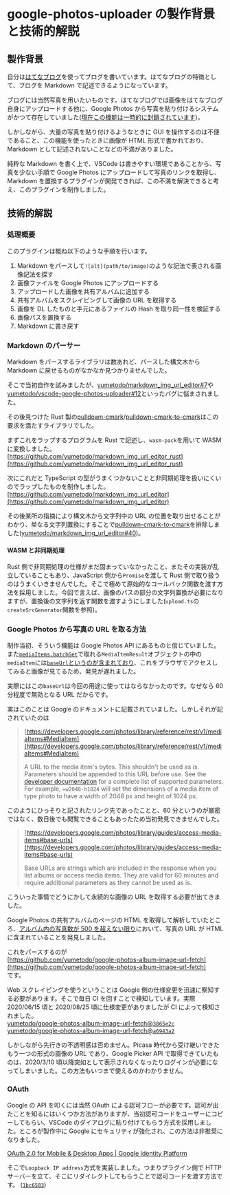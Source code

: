 # google-photos-uploader の製作背景と技術的解説

## 製作背景

自分は[はてなブログ](https://hatenablog.com/)を使ってブログを書いています。はてなブログの特徴として、ブログを Markdown で記述できるようになっています。

ブログには当然写真を用いたいものです。はてなブログでは画像をはてなブログ自身にアップロードする他に、Google Photos から写真を貼り付けるシステムがかつて存在していました([現在この機能は一時的に封鎖されています](https://staff.hatenablog.com/entry/2020/06/10/155523))。

しかしながら、大量の写真を貼り付けるようなときに GUI を操作するのは不便であること、この機能を使ったときに画像が HTML 形式で書かれており、Markdown として記述されないことなどの不満がありました。

純粋な Markdown を書く上で、VSCode は書きやすい環境であることから、写真を少ない手順で Google Photos にアップロードして写真のリンクを取得し、Markdown を置換するプラグインが開発できれば、この不満を解決できると考え、このプラグインを制作しました。

## 技術的解説

### 処理概要

このプラグインは概ね以下のような手順を行います。

1. Markdown をパースして`![alt](path/to/image)`のような記法で表される画像記法を探す
2. 画像ファイルを Google Photos にアップロードする
3. アップロードした画像を共有アルバムに追加する
4. 共有アルバムをスクレイピングして画像の URL を取得する
5. 画像を DL したものと手元にあるファイルの Hash を取り同一性を検証する
6. 画像パスを置換する
7. Markdown に書き戻す

### Markdown のパーサー

Markdown をパースするライブラリは数あれど、パースした構文木から Markdown に戻せるものがなかなか見つかりませんでした。

そこで当初自作を試みましたが、[yumetodo/markdown_img_url_editor#7](https://github.com/yumetodo/markdown_img_url_editor/issues/7)や[yumetodo/vscode-google-photos-uploader#12](https://github.com/yumetodo/vscode-google-photos-uploader/issues/12)といったバグに悩まされました。

その後見つけた Rust 製の[pulldown-cmark](https://crates.io/crates/pulldown-cmark)/[pulldown-cmark-to-cmark]はこの要求を満たすライブラリでした。

まずこれをラップするプログラムを Rust で記述し、`wasm-pack`を用いて WASM に変換しました。  
[https://github.com/yumetodo/markdown_img_url_editor_rust](https://github.com/yumetodo/markdown_img_url_editor_rust)

次にこれだと TypeScript の型がうまくつかないことと非同期処理を扱いにくいのでラップしたものを制作しました。  
[https://github.com/yumetodo/markdown_img_url_editor](https://github.com/yumetodo/markdown_img_url_editor)

その後某所の指摘により構文木から文字列中の URL の位置を取り出せることがわかり、単なる文字列置換にすることで[pulldown-cmark-to-cmark]を排除しました([yumetodo/markdown_img_url_editor#40](https://github.com/yumetodo/markdown_img_url_editor/issues/40))。

[pulldown-cmark-to-cmark]: https://crates.io/crates/pulldown-cmark-to-cmark

#### WASM と非同期処理

Rust 側で非同期処理の仕様がまだ固まっていなかったこと、またその実装が乱立していることもあり、JavaScript 側から`Promise`を渡して Rust 側で取り扱うのはうまくいきませんでした。そこで極めて原始的なコールバック関数を渡す方法を採用しました。今回で言えば、画像のパスの部分の文字列置換が必要になりますが、置換後の文字列を返す関数を渡すようにしました(`upload.ts`の`createSrcGenerator`関数を参照)。

### Google Photos から写真の URL を取る方法

制作当初、そういう機能は Google Photos API にあるものと信じていました。また[`mediaItems.batchGet`](https://developers.google.com/photos/library/reference/rest/v1/mediaItems/batchGet)で取れる`MediaItemResult`オブジェクトの中の`mediaItem`には[`baseUrl`というのが含まれており](https://developers.google.com/photos/library/reference/rest/v1/mediaItems#MediaItem)、これをブラウザでアクセスしてみると画像が見てるため、発見が遅れました。

実際にはこの`baseUrl`は今回の用途に使ってはならなかったのです。なぜなら 60 分程度で無効となる URL だからです。

実はこのことは Google のドキュメントに記載されていました。しかしそれが記されていたのは

> [https://developers.google.com/photos/library/reference/rest/v1/mediaItems#MediaItem](https://developers.google.com/photos/library/reference/rest/v1/mediaItems#MediaItem)
>
> A URL to the media item's bytes. This shouldn't be used as is. Parameters should be appended to this URL before use. See the [developer documentation](https://developers.google.com/photos/library/guides/access-media-items#base-urls) for a complete list of supported parameters. For example, `=w2048-h1024` will set the dimensions of a media item of type photo to have a width of 2048 px and height of 1024 px.

このようにひっそりと記されたリンク先であったことと、60 分というのが厳密ではなく、数日後でも閲覧できることもあったため当初発見できませんでした。

> [https://developers.google.com/photos/library/guides/access-media-items#base-urls](https://developers.google.com/photos/library/guides/access-media-items#base-urls)
>
> Base URLs are strings which are included in the response when you list albums or access media items. They are valid for 60 minutes and require additional parameters as they cannot be used as is.

こういった事情でどうにかして永続的な画像の URL を取得する必要が出てきました。

Google Photos の共有アルバムのページの HTML を取得して解析していたところ、[アルバム内の写真数が 500 を超えない限り](https://github.com/yumetodo/google-photos-album-image-url-fetch/issues/3)において、写真の URL が HTML に含まれていることを発見しました。

これをパースするのが  
[https://github.com/yumetodo/google-photos-album-image-url-fetch](https://github.com/yumetodo/google-photos-album-image-url-fetch)  
です。

Web スクレイピングを使うということは Google 側の仕様変更を迅速に察知する必要があります。そこで毎日 CI を回すことで検知しています。実際 2020/06/15 頃と 2020/08/25 頃に仕様変更がありましたが CI によって検知されました。  
[yumetodo/google-photos-album-image-url-fetch@`3865e2c`](https://github.com/yumetodo/google-photos-album-image-url-fetch/commit/3865e2ca89d8b0517274c50ba59ff1dfc1e576c2)
[yumetodo/google-photos-album-image-url-fetch@`a6943a2`](https://github.com/yumetodo/google-photos-album-image-url-fetch/commit/a6943a25687d5dee5af75bbb84fc1a33cf3da8df)

しかしながら先行きの不透明感は否めません。Picasa 時代から受け継いできたもう一つの形式の画像の URL であり、Google Picker API で取得できていたものは、2020/3/10 頃以降突如として表示されなくなったりログインが必要になってしまいました。この方法もいつまで使えるのかわかりません。

### OAuth

Google の API を叩くには当然 OAuth による認可フローが必要です。認可が出たことを知るにはいくつか方法がありますが、当初認可コードをユーザーにコピーしてもらい、VSCode のダイアログに貼り付けてもらう方式を採用しました。ところが製作中に Google にセキュリティが強化され、この方法は非推奨になりました。

[OAuth 2.0 for Mobile & Desktop Apps | Google Identity Platform](https://developers.google.com/identity/protocols/oauth2/native-app)

そこで`Loopback IP address`方式を実装しました。つまりプラグイン側で HTTP サーバーを立て、そこにリダイレクトしてもらうことで認可コードを渡す方法です。
([`1bc6583`](https://github.com/yumetodo/vscode-google-photos-uploader/commit/1bc6583295e61c7f0e068bf6f932abf95f479ac2))
